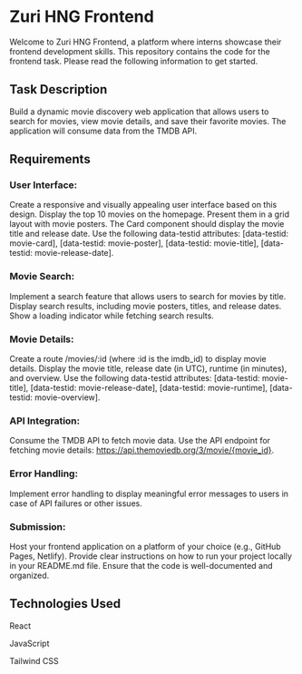 # Zuri HNG Frontend

Welcome to Zuri HNG Frontend, a platform where interns showcase their frontend development skills. This repository contains the code for the frontend task. Please read the following information to get started.

## Task Description
Build a dynamic movie discovery web application that allows users to search for movies, view movie details, and save their favorite movies. The application will consume data from the TMDB API.

## Requirements
### User Interface:

Create a responsive and visually appealing user interface based on this design.
Display the top 10 movies on the homepage.
Present them in a grid layout with movie posters.
The Card component should display the movie title and release date.
Use the following data-testid attributes: [data-testid: movie-card], [data-testid: movie-poster], [data-testid: movie-title], [data-testid: movie-release-date].

### Movie Search:

Implement a search feature that allows users to search for movies by title.
Display search results, including movie posters, titles, and release dates.
Show a loading indicator while fetching search results.
### Movie Details:

Create a route /movies/:id (where :id is the imdb_id) to display movie details.
Display the movie title, release date (in UTC), runtime (in minutes), and overview.
Use the following data-testid attributes: [data-testid: movie-title], [data-testid: movie-release-date], [data-testid: movie-runtime], [data-testid: movie-overview].
### API Integration:

Consume the TMDB API to fetch movie data.
Use the API endpoint for fetching movie details: https://api.themoviedb.org/3/movie/{movie_id}.
### Error Handling:

Implement error handling to display meaningful error messages to users in case of API failures or other issues.
### Submission:

Host your frontend application on a platform of your choice (e.g., GitHub Pages, Netlify).
Provide clear instructions on how to run your project locally in your README.md file.
Ensure that the code is well-documented and organized.
## Technologies Used
<p>React</p>
<p>JavaScript</p>
<p>Tailwind CSS</p>
